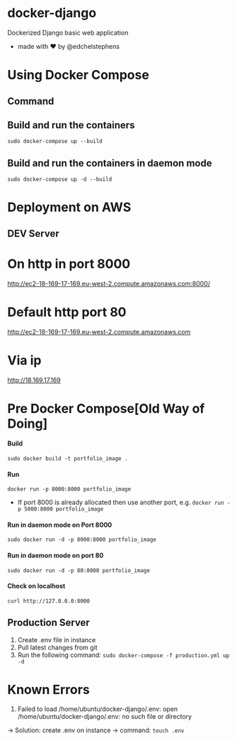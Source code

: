 # docker-django
Dockerized Django basic web application 
- made with ❤️ by @edchelstephens


# Using Docker Compose
## Command
## Build and run the containers
`sudo docker-compose up --build`

## Build and run the containers in daemon mode 
`sudo docker-compose up -d --build`


# Deployment on AWS

## DEV Server
# On http in port 8000
http://ec2-18-169-17-169.eu-west-2.compute.amazonaws.com:8000/

# Default http port 80
http://ec2-18-169-17-169.eu-west-2.compute.amazonaws.com


# Via  ip
http://18.169.17.169


# Pre Docker Compose[Old Way of Doing]
#### Build
`sudo docker build -t portfolio_image .`

#### Run
`docker run -p 8000:8000 portfolio_image`
- If port 8000 is already allocated then use another port, e.g.
`docker run -p 5000:8000 portfolio_image`

#### Run in daemon mode on Port 8000
`sudo docker run -d -p 8000:8000 portfolio_image`

#### Run in daemon mode on port 80
`sudo docker run -d -p 80:8000 portfolio_image`

#### Check on localhost
`curl http://127.0.0.0:8000`



## Production Server
1. Create .env file in instance
2. Pull latest changes from git
3. Run the following command:
    `sudo docker-compose -f production.yml up -d`




# Known Errors

1. Failed to load /home/ubuntu/docker-django/.env: open /home/ubuntu/docker-django/.env: no such file or directory

-> Solution: create .env on instance
-> command: `touch .env`